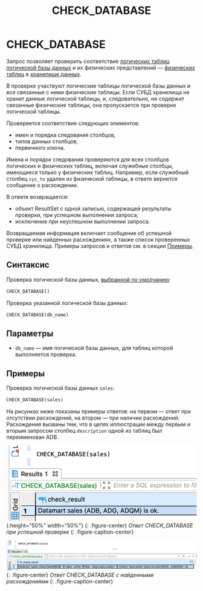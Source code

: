 ﻿---
layout: default
title: CHECK_DATABASE
nav_order: 4
parent: Запросы SQL+
grand_parent: Справочная информация
has_children: false
has_toc: false
---

# CHECK_DATABASE

Запрос позволяет проверить соответствие [логических таблиц](../../../overview/main_concepts/logical_table/logical_table.md) 
[логической базы данных](../../../overview/main_concepts/logical_db/logical_db.md) 
и их физических представлений — [физических таблиц](../../../overview/main_concepts/physical_table/physical_table.md) 
в [хранилище данных](../../../overview/main_concepts/data_storage/data_storage.md).

В проверке участвуют логические таблицы логической базы данных и все связанные с ними физические таблицы. 
Если СУБД хранилища не хранит данные логической таблицы, и, следовательно, не содержит связанные 
физические таблицы, она пропускается при проверке логической таблицы.

Проверяется соответствие следующих элементов:
*   имен и порядка следования столбцов,
*   типов данных столбцов,
*   первичного ключа.

Имена и порядок следования проверяются для всех столбцов логических и физических таблиц, включая 
служебные столбцы, имеющиеся только у физических таблиц. Например, если служебный столбец `sys_to` 
удален из физической таблицы, в ответе вернется сообщение о расхождении.

В ответе возвращается:
*   объект ResultSet с одной записью, содержащей результаты проверки, при успешном выполнении запроса;
*   исключение при неуспешном выполнении запроса.

Возвращаемая информация включает сообщение об успешной проверке или найденных расхождениях, а также 
список проверенных СУБД хранилища. Примеры запросов и ответов см. в секции [Примеры](#примеры).

## Синтаксис

Проверка логической базы данных, [выбранной по умолчанию](../../../working_with_system/other_features/default_db_set-up/default_db_set-up.md):
```sql
CHECK_DATABASE()
```

Проверка указанной логической базы данных:
```sql
CHECK_DATABASE(db_name)
```

## Параметры

*   `db_name` — имя логической базы данных, для таблиц которой выполняется проверка.

## Примеры

Проверка логической базы данных `sales`:
```sql
CHECK_DATABASE(sales)
```

На рисунках ниже показаны примеры ответов: на первом — ответ при отсутствии расхождений, на втором —
при наличии расхождений. Расхождения вызваны тем, что в целях иллюстрации между первым и вторым запросом
столбец `description` одной из таблиц был переименован ADB.

![](check_database_without_inconsistency.png){:height="50%" width="50%"}
{: .figure-center}
*Ответ CHECK_DATABASE при успешной проверке*
{: .figure-caption-center}

![](check_database_with_inconsistency.png)
{: .figure-center}
*Ответ CHECK_DATABASE с найденными расхождениями*
{: .figure-caption-center}